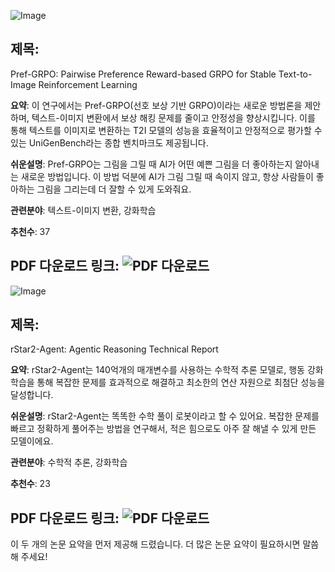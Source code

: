 ![Image](https://cdn-thumbnails.huggingface.co/social-thumbnails/papers/2508.20751.png)

## 제목:
Pref-GRPO: Pairwise Preference Reward-based GRPO for Stable Text-to-Image Reinforcement Learning

**요약**:
이 연구에서는 Pref-GRPO(선호 보상 기반 GRPO)이라는 새로운 방법론을 제안하며, 텍스트-이미지 변환에서 보상 해킹 문제를 줄이고 안정성을 향상시킵니다. 이를 통해 텍스트를 이미지로 변환하는 T2I 모델의 성능을 효율적이고 안정적으로 평가할 수 있는 UniGenBench라는 종합 벤치마크도 제공됩니다.

**쉬운설명**:
Pref-GRPO는 그림을 그릴 때 AI가 어떤 예쁜 그림을 더 좋아하는지 알아내는 새로운 방법입니다. 이 방법 덕분에 AI가 그림 그릴 때 속이지 않고, 항상 사람들이 좋아하는 그림을 그리는데 더 잘할 수 있게 도와줘요.

**관련분야**:
텍스트-이미지 변환, 강화학습

**추천수**:
37

**PDF 다운로드 링크**: ![PDF 다운로드](https://arxiv.org/pdf/2508.20751)
---

![Image](https://cdn-thumbnails.huggingface.co/social-thumbnails/papers/2508.20722.png)

## 제목:
rStar2-Agent: Agentic Reasoning Technical Report

**요약**:
rStar2-Agent는 140억개의 매개변수를 사용하는 수학적 추론 모델로, 행동 강화 학습을 통해 복잡한 문제를 효과적으로 해결하고 최소한의 연산 자원으로 최첨단 성능을 달성합니다. 

**쉬운설명**:
rStar2-Agent는 똑똑한 수학 풀이 로봇이라고 할 수 있어요. 복잡한 문제를 빠르고 정확하게 풀어주는 방법을 연구해서, 적은 힘으로도 아주 잘 해낼 수 있게 만든 모델이에요.

**관련분야**:
수학적 추론, 강화학습

**추천수**:
23

**PDF 다운로드 링크**: ![PDF 다운로드](https://arxiv.org/pdf/2508.20722)
---

이 두 개의 논문 요약을 먼저 제공해 드렸습니다. 더 많은 논문 요약이 필요하시면 말씀해 주세요!